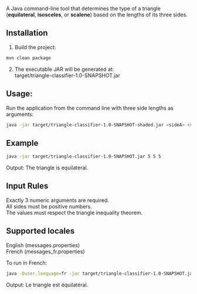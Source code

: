 A Java command-line tool that determines the type of a triangle (**equilateral**, **isosceles**, or **scalene**) based on the lengths of its three sides.

## Installation
1. Build the project:
```bash
mvn clean package
```

2. The executable JAR will be generated at:  
target/triangle-classifier-1.0-SNAPSHOT.jar

## Usage:
Run the application from the command line with three side lengths as arguments:
```bash
java -jar target/triangle-classifier-1.0-SNAPSHOT-shaded.jar <sideA> <sideB> <sideC>
```

## Example
```bash
java -jar target/triangle-classifier-1.0-SNAPSHOT.jar 5 5 5
```
Output: The triangle is equilateral.

## Input Rules
Exactly 3 numeric arguments are required.  
All sides must be positive numbers.  
The values must respect the triangle inequality theorem.

## Supported locales
English (messages.properties)  
French (messages_fr.properties)

To run in French:

```bash
java -Duser.language=fr -jar target/triangle-classifier-1.0-SNAPSHOT.jar 3 3 5
```
Output: Le triangle est équilatéral.